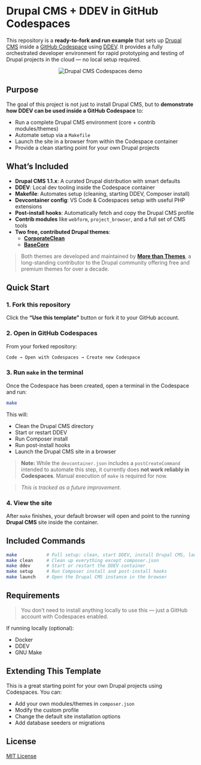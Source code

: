 # Drupal CMS + DDEV in GitHub Codespaces

This repository is a **ready-to-fork and run example** that sets up [Drupal CMS](https://www.drupal.org/project/cms) inside a [GitHub Codespace](https://github.com/features/codespaces) using [DDEV](https://ddev.com/). It provides a fully orchestrated developer environment for rapid prototyping and testing of Drupal projects in the cloud — no local setup required.

<p align="center">
  <img src="https://github.com/user-attachments/assets/89d598fa-dfd3-4316-aa61-3340db01b712" alt="Drupal CMS Codespaces demo" />
</p>

## Purpose

The goal of this project is not just to install Drupal CMS, but to **demonstrate how DDEV can be used inside a GitHub Codespace** to:

- Run a complete Drupal CMS environment (core + contrib modules/themes)
- Automate setup via a `Makefile`
- Launch the site in a browser from within the Codespace container
- Provide a clean starting point for your own Drupal projects

## What’s Included

- **Drupal CMS 1.1.x**: A curated Drupal distribution with smart defaults  
- **DDEV**: Local dev tooling inside the Codespace container  
- **Makefile**: Automates setup (cleaning, starting DDEV, Composer install)  
- **Devcontainer config**: VS Code & Codespaces setup with useful PHP extensions  
- **Post-install hooks**: Automatically fetch and copy the Drupal CMS profile  
- **Contrib modules** like `webform`, `project_browser`, and a full set of CMS tools  
- **Two free, contributed Drupal themes**:
  - [**CorporateClean**](https://www.drupal.org/project/corporateclean)
  - [**BaseCore**](https://www.drupal.org/project/basecore)

> Both themes are developed and maintained by [**More than Themes**](https://morethanthemes.com/), a long-standing contributor to the Drupal community offering free and premium themes for over a decade.

## Quick Start

### 1. Fork this repository

Click the **“Use this template”** button or fork it to your GitHub account.

### 2. Open in GitHub Codespaces

From your forked repository:

```bash
Code → Open with Codespaces → Create new Codespace
```

### 3. Run `make` in the terminal

Once the Codespace has been created, open a terminal in the Codespace and run:

```bash
make
```

This will:

- Clean the Drupal CMS directory
- Start or restart DDEV
- Run Composer install
- Run post-install hooks
- Launch the Drupal CMS site in a browser

> **Note:** While the `devcontainer.json` includes a `postCreateCommand` intended to automate this step, it currently does **not work reliably in Codespaces**. Manual execution of `make` is required for now.

> *This is tracked as a future improvement.*

### 4. View the site

After `make` finishes, your default browser will open and point to the running **Drupal CMS** site inside the container.

## Included Commands

```bash
make           # Full setup: clean, start DDEV, install Drupal CMS, launch browser
make clean     # Clean up everything except composer.json
make ddev      # Start or restart the DDEV container
make setup     # Run Composer install and post-install hooks
make launch    # Open the Drupal CMS instance in the browser
```

## Requirements

> You don’t need to install anything locally to use this — just a GitHub account with Codespaces enabled.

If running locally (optional):
- Docker
- DDEV
- GNU Make

## Extending This Template

This is a great starting point for your own Drupal projects using Codespaces. You can:

- Add your own modules/themes in `composer.json`
- Modify the custom profile
- Change the default site installation options
- Add database seeders or migrations

## License

[MIT License](LICENSE)